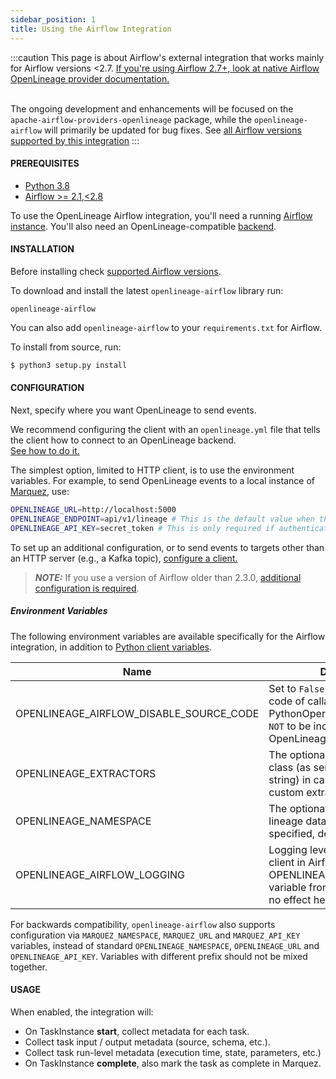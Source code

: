 ```yaml
---
sidebar_position: 1
title: Using the Airflow Integration
---
```


:::caution
This page is about Airflow's external integration that works mainly for Airflow versions <2.7. 
[If you're using Airflow 2.7+, look at native Airflow OpenLineage provider documentation.](https://airflow.apache.org/docs/apache-airflow-providers-openlineage/stable/index.html)  <br /><br /> 

The ongoing development and enhancements will be focused on the `apache-airflow-providers-openlineage` package, 
while the `openlineage-airflow` will primarily be updated for bug fixes. See [all Airflow versions supported by this integration](older.md#supported-airflow-versions)
:::

#### PREREQUISITES

- [Python 3.8](https://www.python.org/downloads)
- [Airflow >= 2.1,<2.8](https://pypi.org/project/apache-airflow)

To use the OpenLineage Airflow integration, you'll need a running [Airflow instance](https://airflow.apache.org/docs/apache-airflow/stable/start.html). You'll also need an OpenLineage-compatible [backend](https://github.com/OpenLineage/OpenLineage#scope).

#### INSTALLATION

Before installing check [supported Airflow versions](older.md#supported-airflow-versions).

To download and install the latest `openlineage-airflow` library run: 

```
openlineage-airflow
```

You can also add `openlineage-airflow` to your `requirements.txt` for Airflow.  

To install from source, run:

```bash
$ python3 setup.py install
```

#### CONFIGURATION

Next, specify where you want OpenLineage to send events. 

We recommend configuring the client with an `openlineage.yml` file that tells the client how to connect to an OpenLineage backend.  
[See how to do it.](../../client/python.md#configuration)

The simplest option, limited to HTTP client, is to use the environment variables.
For example, to send OpenLineage events to a local instance of [Marquez](https://github.com/MarquezProject/marquez), use:

```bash
OPENLINEAGE_URL=http://localhost:5000
OPENLINEAGE_ENDPOINT=api/v1/lineage # This is the default value when this variable is not set, it can be omitted in this example
OPENLINEAGE_API_KEY=secret_token # This is only required if authentication headers are required, it can be omitted in this example
```

To set up an additional configuration, or to send events to targets other than an HTTP server (e.g., a Kafka topic), [configure a client.](../../client/python.md#configuration)

> **_NOTE:_** If you use a version of Airflow older than 2.3.0, [additional configuration is required](older.md#airflow-21---22).

##### Environment Variables

The following environment variables are available specifically for the Airflow integration, in addition to [Python client variables](../../client/python.md#environment-variables).

| Name                                    | Description                                                                                                                                | Example                                                        |
|-----------------------------------------|--------------------------------------------------------------------------------------------------------------------------------------------|----------------------------------------------------------------|
| OPENLINEAGE_AIRFLOW_DISABLE_SOURCE_CODE | Set to `False` if you want source code of callables provided in PythonOperator or BashOperator `NOT` to be included in OpenLineage events. | False                                                          |
| OPENLINEAGE_EXTRACTORS                  | The optional list of extractors class (as semi-colon separated string) in case you need to use custom extractors.                          | full.path.to.ExtractorClass;full.path.to.AnotherExtractorClass |
| OPENLINEAGE_NAMESPACE                   | The optional namespace that the lineage data belongs to. If not specified, defaults to `default`.                                          | my_namespace                                                   |
| OPENLINEAGE_AIRFLOW_LOGGING             | Logging level of OpenLineage client in Airflow (the OPENLINEAGE_CLIENT_LOGGING variable from python client has no effect here).            | DEBUG                                                          |

For backwards compatibility, `openlineage-airflow` also supports configuration via
`MARQUEZ_NAMESPACE`, `MARQUEZ_URL` and `MARQUEZ_API_KEY` variables, instead of standard
`OPENLINEAGE_NAMESPACE`, `OPENLINEAGE_URL` and `OPENLINEAGE_API_KEY`. 
Variables with different prefix should not be mixed together.


#### USAGE

When enabled, the integration will:

* On TaskInstance **start**, collect metadata for each task.
* Collect task input / output metadata (source, schema, etc.).
* Collect task run-level metadata (execution time, state, parameters, etc.)
* On TaskInstance **complete**, also mark the task as complete in Marquez.
